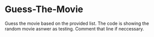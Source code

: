 # Guess-The-Movie
Guess the movie based on the provided list. 
The code is showing the random movie asnwer as testing. 
Comment that line if neccessary. 
